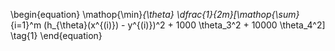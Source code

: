 \begin{equation}
	\mathop{\min}_{\theta} \dfrac{1}{2m}[\mathop{\sum}_{i=1}^m (h_{\theta}(x^{(i)}) - y^{(i)})^2 + 1000 \theta_3^2 + 10000 \theta_4^2] \tag{1}
\end{equation}
